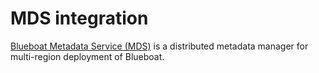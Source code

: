 # MDS integration

[Blueboat Metadata Service (MDS)](https://github.com/losfair/blueboat-mds) is a distributed metadata manager for multi-region deployment of Blueboat.
